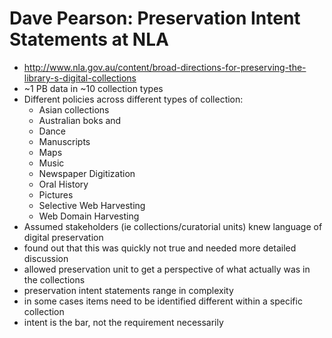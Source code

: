 Dave Pearson: Preservation Intent Statements at NLA
===================================================

* http://www.nla.gov.au/content/broad-directions-for-preserving-the-library-s-digital-collections
* ~1 PB data in ~10 collection types
* Different policies across different types of collection:
    * Asian collections
    * Australian boks and
    * Dance
    * Manuscripts
    * Maps
    * Music
    * Newspaper Digitization
    * Oral History
    * Pictures
    * Selective Web Harvesting
    * Web Domain Harvesting
* Assumed stakeholders (ie collections/curatorial units) knew language of digital preservation
* found out that this was quickly not true and needed more detailed discussion
* allowed preservation unit to get a perspective of what actually was in the collections
* preservation intent statements range in complexity
* in some cases items need to be identified different within a specific collection
* intent is the bar, not the requirement necessarily